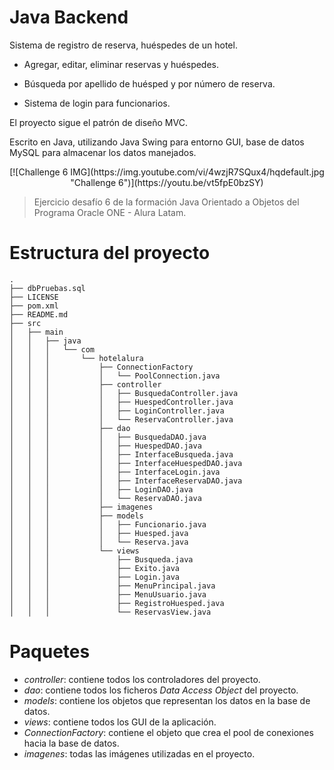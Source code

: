 # Java Backend

Sistema de registro de reserva, huéspedes de un hotel.

* Agregar, editar, eliminar reservas y huéspedes.

* Búsqueda por apellido de huésped y por número de reserva.

* Sistema de login para funcionarios.


El proyecto sigue el patrón de diseño MVC.

Escrito en Java, utilizando Java Swing para entorno GUI, base de datos MySQL para almacenar los datos manejados.


<p align="center">
	[![Challenge 6 IMG](https://img.youtube.com/vi/4wzjR7SQux4/hqdefault.jpg "Challenge 6")](https://youtu.be/vt5fpE0bzSY)
</p>




> Ejercicio desafío 6 de la formación Java Orientado a Objetos del Programa Oracle ONE - Alura Latam.


# Estructura del proyecto

```
.
├── dbPruebas.sql
├── LICENSE
├── pom.xml
├── README.md
├── src
│   ├── main
│   │   ├── java
│   │   │   └── com
│   │   │       └── hotelalura
│   │   │           ├── ConnectionFactory
│   │   │           │   └── PoolConnection.java
│   │   │           ├── controller
│   │   │           │   ├── BusquedaController.java
│   │   │           │   ├── HuespedController.java
│   │   │           │   ├── LoginController.java
│   │   │           │   └── ReservaController.java
│   │   │           ├── dao
│   │   │           │   ├── BusquedaDAO.java
│   │   │           │   ├── HuespedDAO.java
│   │   │           │   ├── InterfaceBusqueda.java
│   │   │           │   ├── InterfaceHuespedDAO.java
│   │   │           │   ├── InterfaceLogin.java
│   │   │           │   ├── InterfaceReservaDAO.java
│   │   │           │   ├── LoginDAO.java
│   │   │           │   └── ReservaDAO.java
│   │   │           ├── imagenes
│   │   │           ├── models
│   │   │           │   ├── Funcionario.java
│   │   │           │   ├── Huesped.java
│   │   │           │   └── Reserva.java
│   │   │           └── views
│   │   │               ├── Busqueda.java
│   │   │               ├── Exito.java
│   │   │               ├── Login.java
│   │   │               ├── MenuPrincipal.java
│   │   │               ├── MenuUsuario.java
│   │   │               ├── RegistroHuesped.java
│   │   │               └── ReservasView.java
```


# Paquetes

* *controller*: contiene todos los controladores del proyecto.
* *dao*: contiene todos los ficheros *Data Access Object* del proyecto.
* *models*: contiene los objetos que representan los datos en la base de datos.
* *views*: contiene todos los GUI de la aplicación.
* *ConnectionFactory*: contiene el objeto que crea el pool de conexiones hacia la base de datos.
* *imagenes*: todas las imágenes utilizadas en el proyecto.

